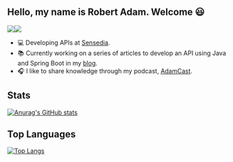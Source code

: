 ## Hello, my name is Robert Adam. Welcome :smiley:

[<img src="https://img.shields.io/badge/linkedin-%230077B5.svg?&style=for-the-badge&logo=linkedin&logoColor=white">](https://www.linkedin.com/in/robert-adam-dev)[<img src="https://img.shields.io/badge/instagram-%23E4405F.svg?&style=for-the-badge&logo=instagram&logoColor=white">](https://www.instagram.com/robert_adam17)

- :computer: Developing APIs at [Sensedia](https://www.sensedia.com).
- :books: Currently working on a series of articles to develop an API using Java and Spring Boot in my [blog](https://adamcast.hashnode.dev/series/tvshowbuddy).
- :headphones: I like to share knowledge through my podcast, [AdamCast](https://open.spotify.com/show/3pDBrRoReOlZkzaBr9VLvq?si=9U3G3lV-QjS-Dvr-3WVEkw).

## Stats

[![Anurag's GitHub stats](https://github-readme-stats.vercel.app/api?username=robert-adam-dev&theme=gotham&show_icons=true)](https://github.com/anuraghazra/github-readme-stats)

## Top Languages

[![Top Langs](https://github-readme-stats.vercel.app/api/top-langs/?username=robert-adam-dev&theme=gotham&show_icons=true&hide=PLpgSQL,CSS&layout=compact)](https://github.com/anuraghazra/github-readme-stats)
